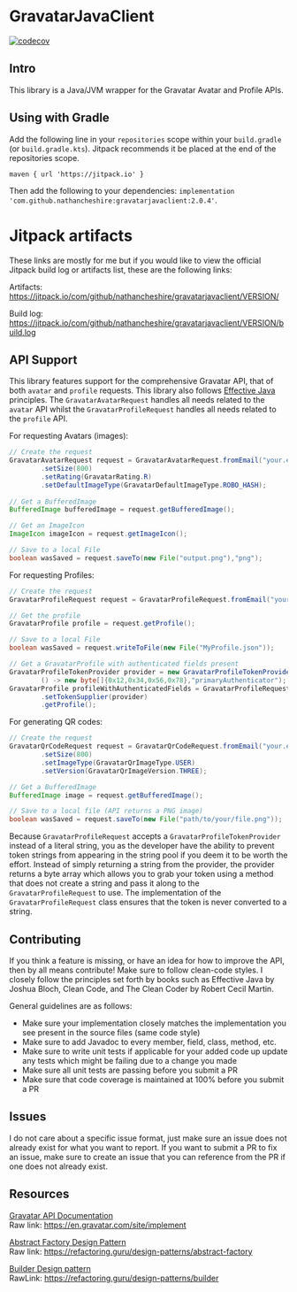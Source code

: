 # GravatarJavaClient

[![codecov](https://codecov.io/gh/NathanCheshire/GravatarJavaClient/branch/main/graph/badge.svg?token=T0DQD31N7S)](https://codecov.io/gh/NathanCheshire/GravatarJavaClient)

## Intro

This library is a Java/JVM wrapper for the Gravatar Avatar and Profile APIs.

## Using with Gradle

Add the following line in your `repositories` scope within your `build.gradle` (or `build.gradle.kts`).
Jitpack recommends it be placed at the end of the repositories scope.

`maven { url 'https://jitpack.io' }`

Then add the following to your dependencies:
`implementation 'com.github.nathancheshire:gravatarjavaclient:2.0.4'`.

# Jitpack artifacts

These links are mostly for me but if you would like to view the official Jitpack build log or artifacts list, these
are the following links:

Artifacts: https://jitpack.io/com/github/nathancheshire/gravatarjavaclient/VERSION/

Build log: https://jitpack.io/com/github/nathancheshire/gravatarjavaclient/VERSION/build.log

## API Support

This library features support for the comprehensive Gravatar API, that of both `avatar` and `profile` requests. This
library also follows [Effective Java](https://www.amazon.com/Effective-Java-Joshua-Bloch/dp/0134685997) principles.
The `GravatarAvatarRequest` handles all needs related to the `avatar` API whilst the `GravatarProfileRequest` handles
all needs related to the `profile` API.

For requesting Avatars (images):

```java
// Create the request
GravatarAvatarRequest request = GravatarAvatarRequest.fromEmail("your.email@email.com")
        .setSize(800)
        .setRating(GravatarRating.R)
        .setDefaultImageType(GravatarDefaultImageType.ROBO_HASH);
  
// Get a BufferedImage
BufferedImage bufferedImage = request.getBufferedImage();

// Get an ImageIcon
ImageIcon imageIcon = request.getImageIcon();

// Save to a local File
boolean wasSaved = request.saveTo(new File("output.png"),"png");
```

For requesting Profiles:

```java
// Create the request
GravatarProfileRequest request = GravatarProfileRequest.fromEmail("your.email@email.com");

// Get the profile
GravatarProfile profile = request.getProfile();

// Save to a local File
boolean wasSaved = request.writeToFile(new File("MyProfile.json"));

// Get a GravatarProfile with authenticated fields present
GravatarProfileTokenProvider provider = new GravatarProfileTokenProvider(
        () -> new byte[]{0x12,0x34,0x56,0x78},"primaryAuthenticator");
GravatarProfile profileWithAuthenticatedFields = GravatarProfileRequest.fromEmail("your.email@email.com")
        .setTokenSupplier(provider)
        .getProfile();
```

For generating QR codes:

```java
// Create the request
GravatarQrCodeRequest request = GravatarQrCodeRequest.fromEmail("your.email@email.com")
        .setSize(800)
        .setImageType(GravatarQrImageType.USER)
        .setVersion(GravatarQrImageVersion.THREE);

// Get a BufferedImage
BufferedImage image = request.getBufferedImage();

// Save to a local file (API returns a PNG image)
boolean wasSaved = request.saveTo(new File("path/to/your/file.png"));
```

Because `GravatarProfileRequest` accepts a `GravatarProfileTokenProvider` instead of a literal string, you as the
developer have the ability to prevent token strings from appearing in the string pool if you deem it to be worth
the effort. Instead of simply returning a string from the provider, the provider returns a byte array which allows
you to grab your token using a method that does not create a string and pass it along to the `GravatarProfileRequest`
to use. The implementation of the `GravatarProfileRequest` class ensures that the token is never converted to a string.

## Contributing

If you think a feature is missing, or have an idea for how to improve the API, then by all means contribute! Make sure
to follow clean-code styles. I closely follow the principles set forth by books such as Effective Java by Joshua Bloch,
Clean Code, and The Clean Coder by Robert Cecil Martin.

General guidelines are as follows:

- Make sure your implementation closely matches the implementation you see present in the source files (same code style)
- Make sure to add Javadoc to every member, field, class, method, etc.
- Make sure to write unit tests if applicable for your added code up update any tests which might be failing due to a
  change you made
- Make sure all unit tests are passing before you submit a PR
- Make sure that code coverage is maintained at 100% before you submit a PR

## Issues

I do not care about a specific issue format, just make sure an issue does not already exist for what you want to report.
If you want to submit a PR to fix an issue, make sure to create an issue that you can reference from the PR if one does
not already exist.

## Resources

[Gravatar API Documentation](https://en.gravatar.com/site/implement)
<br/>
Raw link: https://en.gravatar.com/site/implement

[Abstract Factory Design Pattern](https://refactoring.guru/design-patterns/abstract-factory)
<br/>
Raw link: https://refactoring.guru/design-patterns/abstract-factory

[Builder Design pattern](https://refactoring.guru/design-patterns/builder)
<br/>
RawLink: https://refactoring.guru/design-patterns/builder
